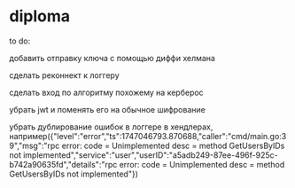 # diploma

to do:

добавить отправку ключа с помощью диффи хелмана

сделать реконнект к логгеру

сделать вход по алгоритму похожему на керберос

убрать jwt и поменять его на обычное шифрование

убрать дублирование ошибок в логгере в хендлерах, например({"level":"error","ts":1747046793.870688,"caller":"cmd/main.go:39","msg":"rpc error: code = Unimplemented desc = method GetUsersByIDs not implemented","service":"user","userID":"a5adb249-87ee-496f-925c-b742a90635fd","details":"rpc error: code = Unimplemented desc = method GetUsersByIDs not implemented"})